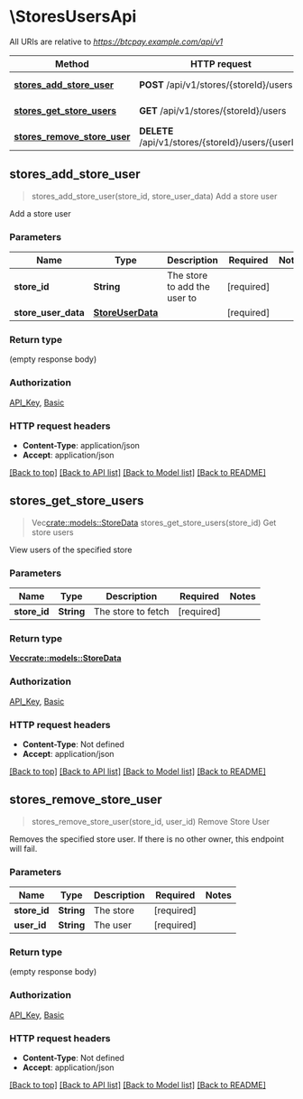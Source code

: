 # \StoresUsersApi

All URIs are relative to *https://btcpay.example.com/api/v1*

Method | HTTP request | Description
------------- | ------------- | -------------
[**stores_add_store_user**](StoresUsersApi.md#stores_add_store_user) | **POST** /api/v1/stores/{storeId}/users | Add a store user
[**stores_get_store_users**](StoresUsersApi.md#stores_get_store_users) | **GET** /api/v1/stores/{storeId}/users | Get store users
[**stores_remove_store_user**](StoresUsersApi.md#stores_remove_store_user) | **DELETE** /api/v1/stores/{storeId}/users/{userId} | Remove Store User



## stores_add_store_user

> stores_add_store_user(store_id, store_user_data)
Add a store user

Add a store user

### Parameters


Name | Type | Description  | Required | Notes
------------- | ------------- | ------------- | ------------- | -------------
**store_id** | **String** | The store to add the user to | [required] |
**store_user_data** | [**StoreUserData**](StoreUserData.md) |  | [required] |

### Return type

 (empty response body)

### Authorization

[API_Key](../README.md#API_Key), [Basic](../README.md#Basic)

### HTTP request headers

- **Content-Type**: application/json
- **Accept**: application/json

[[Back to top]](#) [[Back to API list]](../README.md#documentation-for-api-endpoints) [[Back to Model list]](../README.md#documentation-for-models) [[Back to README]](../README.md)


## stores_get_store_users

> Vec<crate::models::StoreData> stores_get_store_users(store_id)
Get store users

View users of the specified store

### Parameters


Name | Type | Description  | Required | Notes
------------- | ------------- | ------------- | ------------- | -------------
**store_id** | **String** | The store to fetch | [required] |

### Return type

[**Vec<crate::models::StoreData>**](StoreData.md)

### Authorization

[API_Key](../README.md#API_Key), [Basic](../README.md#Basic)

### HTTP request headers

- **Content-Type**: Not defined
- **Accept**: application/json

[[Back to top]](#) [[Back to API list]](../README.md#documentation-for-api-endpoints) [[Back to Model list]](../README.md#documentation-for-models) [[Back to README]](../README.md)


## stores_remove_store_user

> stores_remove_store_user(store_id, user_id)
Remove Store User

Removes the specified store user. If there is no other owner, this endpoint will fail.

### Parameters


Name | Type | Description  | Required | Notes
------------- | ------------- | ------------- | ------------- | -------------
**store_id** | **String** | The store | [required] |
**user_id** | **String** | The user | [required] |

### Return type

 (empty response body)

### Authorization

[API_Key](../README.md#API_Key), [Basic](../README.md#Basic)

### HTTP request headers

- **Content-Type**: Not defined
- **Accept**: application/json

[[Back to top]](#) [[Back to API list]](../README.md#documentation-for-api-endpoints) [[Back to Model list]](../README.md#documentation-for-models) [[Back to README]](../README.md)

